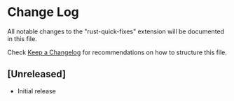 # Change Log

All notable changes to the "rust-quick-fixes" extension will be documented in this file.

Check [Keep a Changelog](http://keepachangelog.com/) for recommendations on how to structure this file.

## [Unreleased]

- Initial release